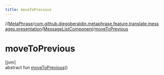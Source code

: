 ```yaml
---
title: moveToPrevious
---
```

//[MetaPhrase](../../../index.html)/[com.github.diegoberaldin.metaphrase.feature.translate.messages.presentation](../index.html)/[MessageListComponent](index.html)/[moveToPrevious](move-to-previous.html)



# moveToPrevious



[jvm]\
abstract fun [moveToPrevious](move-to-previous.html)()




